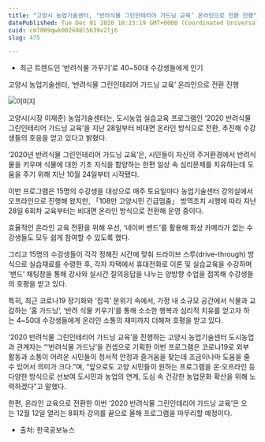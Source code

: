 ```yaml
---
title: "고양시 농업기술센터, ‘반려식물 그린인테리어 가드닝 교육’ 온라인으로 전환 진행"
datePublished: Tue Dec 01 2020 18:23:19 GMT+0000 (Coordinated Universal Time)
cuid: cm7009qwk002k08l5639v2lj6
slug: 475

---
```



- 최근 트렌드인 ‘반려식물 가꾸기’로 40~50대 수강생들에게 인기

고양시 농업기술센터, ‘반려식물 그린인테리어 가드닝 교육’ 온라인으로 전환 진행

![이미지](https://cdn.hashnode.com/res/hashnode/image/upload/v1739249539851/54601b2a-96fc-48a0-b013-cef6beabba6f.jpeg)

고양시(시장 이재준) 농업기술센터는, 도시농업 실습교육 프로그램인 ‘2020 반려식물 그린인테리어 가드닝 교육’을 지난 28일부터 비대면 온라인 방식으로 전환, 추진해 수강생들의 호응을 얻고 있다고 밝혔다.

‘2020년 반려식물 그린인테리어 가드닝 교육’은, 시민들이 자신의 주거환경에서 반려식물을 키우며 식물에 대한 기초 지식을 함양하는 한편 일상 속 심리문제를 치유하는데 도움을 주기 위해 지난 10월 24일부터 시작됐다.

이번 프로그램은 15명의 수강생을 대상으로 매주 토요일마다 농업기술센터 강의실에서 오프라인으로 진행해 왔지만, 「108만 고양시민 긴급멈춤」 방역조치 시행에 따라 지난 28일 6회차 교육부터는 비대면 온라인 방식으로 전환해 운영 중이다.

효율적인 온라인 교육 전환을 위해 우선, ‘네이버 밴드’를 활용해 화상 카메라가 없는 수강생들도 모두 쉽게 참여할 수 있도록 했다.

그리고 15명의 수강생들이 각각 정해진 시간에 맞춰 드라이브 스루(drive-through) 방식으로 실습재료를 수령한 후, 각자 자택에서 휴대전화로 이론 및 실습교육을 수강하며 ‘밴드’ 채팅창을 통해 강사와 실시간 질의응답을 나누는 양방향 수업을 접목해 수강생들의 호평을 받고 있다.

특히, 최근 코로나19 장기화와 ‘집콕’ 분위기 속에서, 가정 내 소규모 공간에서 식물과 교감하는 ‘홈 가드닝’, ‘반려 식물 키우기’를 통해 소소한 행복과 심리적 치유를 얻고자 하는 4~50대 수강생들에게 온라인 소통의 재미까지 더해져 호평을 받고 있다.

‘2020 반려식물 그린인테리어 가드닝 교육’을 진행하는 고양시 농업기술센터 도시농업과 관계자는 “‘반려식물 가드닝’을 컨셉으로 기획한 이번 프로그램은 코로나19로 외부 활동과 소통이 어려운 시민들이 정서적 안정과 즐거움을 찾는데 조금이나마 도움을 줄 수 있어서 의미가 크다.”며, “앞으로도 고양 시민들이 원하는 프로그램을 온·오프라인 등 다양한 방식으로 선보여 도시민과 농업의 연계, 도심 속 건강한 농업문화 확산을 위해 노력하겠다”고 말했다.

한편, 온라인 교육으로 전환한 이번 ‘2020 반려식물 그린인테리어 가드닝 교육’은 오는 12월 12일 열리는 8회차 강의를 끝으로 올해 프로그램을 마무리할 예정이다.

* 출처: 한국공보뉴스